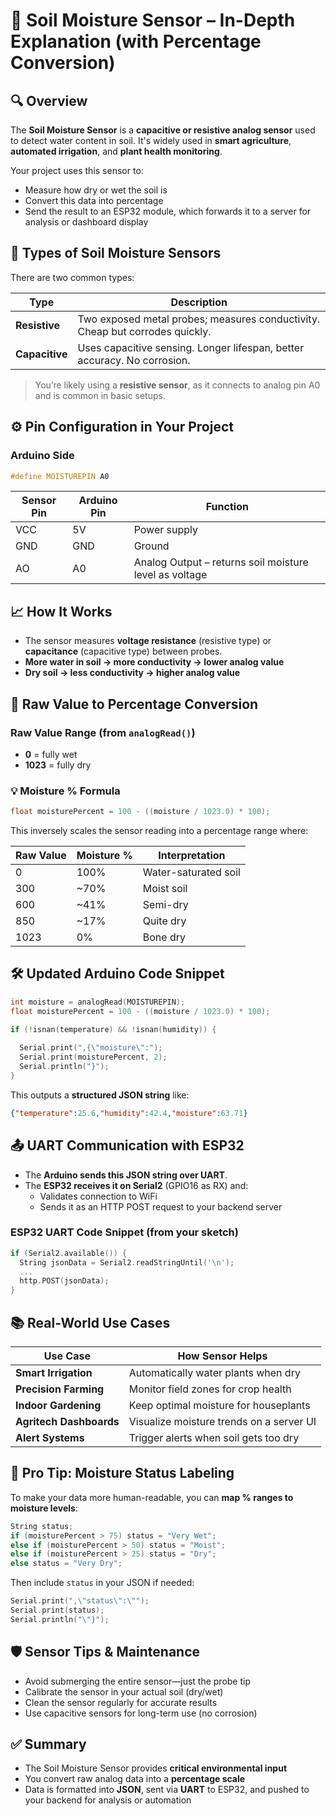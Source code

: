 
# 🌱 Soil Moisture Sensor – In-Depth Explanation (with Percentage Conversion)

## 🔍 Overview

The **Soil Moisture Sensor** is a **capacitive or resistive analog sensor** used to detect water content in soil. It's widely used in **smart agriculture**, **automated irrigation**, and **plant health monitoring**.

Your project uses this sensor to:

- Measure how dry or wet the soil is
- Convert this data into percentage
- Send the result to an ESP32 module, which forwards it to a server for analysis or dashboard display

## 🧩 Types of Soil Moisture Sensors

There are two common types:

| Type         | Description |
|--------------|-------------|
| **Resistive** | Two exposed metal probes; measures conductivity. Cheap but corrodes quickly. |
| **Capacitive** | Uses capacitive sensing. Longer lifespan, better accuracy. No corrosion. |

> You’re likely using a **resistive sensor**, as it connects to analog pin A0 and is common in basic setups.

## ⚙️ Pin Configuration in Your Project

### Arduino Side

```cpp
#define MOISTUREPIN A0
```

| Sensor Pin | Arduino Pin | Function |
|------------|-------------|----------|
| VCC        | 5V          | Power supply |
| GND        | GND         | Ground |
| AO         | A0          | Analog Output – returns soil moisture level as voltage |

## 📈 How It Works

- The sensor measures **voltage resistance** (resistive type) or **capacitance** (capacitive type) between probes.
- **More water in soil → more conductivity → lower analog value**
- **Dry soil → less conductivity → higher analog value**

## 🔁 Raw Value to Percentage Conversion

### Raw Value Range (from `analogRead()`)

- **0** = fully wet
- **1023** = fully dry

### 💡 Moisture % Formula

```cpp
float moisturePercent = 100 - ((moisture / 1023.0) * 100);
```

This inversely scales the sensor reading into a percentage range where:

| Raw Value | Moisture % | Interpretation     |
|-----------|------------|--------------------|
| 0         | 100%       | Water-saturated soil |
| 300       | ~70%       | Moist soil |
| 600       | ~41%       | Semi-dry |
| 850       | ~17%       | Quite dry |
| 1023      | 0%         | Bone dry |

## 🛠️ Updated Arduino Code Snippet

```cpp
int moisture = analogRead(MOISTUREPIN);
float moisturePercent = 100 - ((moisture / 1023.0) * 100);

if (!isnan(temperature) && !isnan(humidity)) {
  
  Serial.print(",{\"moisture\":");
  Serial.print(moisturePercent, 2);
  Serial.println("}");
}
```

This outputs a **structured JSON string** like:

```json
{"temperature":25.6,"humidity":42.4,"moisture":63.71}
```

## 📤 UART Communication with ESP32

- The **Arduino sends this JSON string over UART**.
- The **ESP32 receives it on Serial2** (GPIO16 as RX) and:
  - Validates connection to WiFi
  - Sends it as an HTTP POST request to your backend server

### ESP32 UART Code Snippet (from your sketch)

```cpp
if (Serial2.available()) {
  String jsonData = Serial2.readStringUntil('\n');
  ...
  http.POST(jsonData);
}
```

## 📚 Real-World Use Cases

| Use Case                   | How Sensor Helps                         |
|----------------------------|------------------------------------------|
| **Smart Irrigation**       | Automatically water plants when dry      |
| **Precision Farming**      | Monitor field zones for crop health      |
| **Indoor Gardening**       | Keep optimal moisture for houseplants    |
| **Agritech Dashboards**    | Visualize moisture trends on a server UI |
| **Alert Systems**          | Trigger alerts when soil gets too dry    |

## 🧪 Pro Tip: Moisture Status Labeling

To make your data more human-readable, you can **map % ranges to moisture levels**:

```cpp
String status;
if (moisturePercent > 75) status = "Very Wet";
else if (moisturePercent > 50) status = "Moist";
else if (moisturePercent > 25) status = "Dry";
else status = "Very Dry";
```

Then include `status` in your JSON if needed:

```cpp
Serial.print(",\"status\":\"");
Serial.print(status);
Serial.println("\"}");
```

## 🛡️ Sensor Tips & Maintenance

- Avoid submerging the entire sensor—just the probe tip
- Calibrate the sensor in your actual soil (dry/wet)
- Clean the sensor regularly for accurate results
- Use capacitive sensors for long-term use (no corrosion)

## ✅ Summary

- The Soil Moisture Sensor provides **critical environmental input**
- You convert raw analog data into a **percentage scale**
- Data is formatted into **JSON**, sent via **UART** to ESP32, and pushed to your backend for analysis or automation
